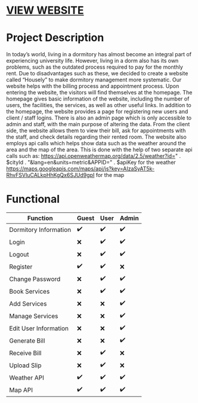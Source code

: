 # [VIEW WEBSITE](https://housely.nanob.top/library/home.php)
# Project Description
In today’s world, living in a dormitory has almost become an integral part of experiencing university life. However, living in a dorm also has its own problems, such as the outdated process required to pay for the monthly rent. Due to disadvantages such as these, we decided to create a website called “Housely” to make dormitory management more systematic. Our website helps with the billing process and appointment process.
Upon entering the website, the visitors will find themselves at the homepage. The homepage gives basic information of the website, including the number of users, the facilities, the services, as well as other useful links. In addition to the homepage, the website provides a page for registering new users and client / staff logins. There is also an admin page which is only accessible to admin and staff, with the main purpose of altering the data. From the client side, the website allows them to view their bill, ask for appointments with the staff, and check details regarding their rented room.
The website also employs api calls which helps show data such as the weather around the area and the map of the area. This is done with the help of two separate api calls such as:
https://api.openweathermap.org/data/2.5/weather?id=" . $cityId . "&lang=en&units=metric&APPID=" . $apiKey for the weather
https://maps.googleapis.com/maps/api/js?key=AIzaSyAT5k-RhvFSVIuCALkpHhKgQx6SJUd9gpI for the map



# Functional
| Function  | Guest | User  | Admin |
| ------------- | ------------- | ------------- | ------------- |
| Dormitory Information  | :heavy_check_mark:  | :heavy_check_mark:  | :heavy_check_mark:  |
| Login  | :x:  |:heavy_check_mark:  | :heavy_check_mark:  |
| Logout  | :x:  |:heavy_check_mark:  | :heavy_check_mark:  |
| Register  | :heavy_check_mark:  | :heavy_check_mark:  | :x:  |
| Change Password  | :x:  |:heavy_check_mark:  | :heavy_check_mark:  |
| Book Services  | :x:  |:heavy_check_mark:  | :heavy_check_mark:  |
| Add Services  | :x:  |:x:  | :heavy_check_mark:  |
| Manage Services  | :x:  |:x:  | :heavy_check_mark:  |
| Edit User Information  | :x:  |:x:  | :heavy_check_mark:  |
| Generate Bill  | :x:  |:x:  | :heavy_check_mark:  |
| Receive Bill  | :x:  | :heavy_check_mark:  |:x:  |
| Upload Slip  | :x:  | :heavy_check_mark:  |:x:  |
| Weather API  | :heavy_check_mark:  | :heavy_check_mark:  |:heavy_check_mark:  |
| Map API  | :heavy_check_mark:  | :heavy_check_mark:  |:heavy_check_mark: |
